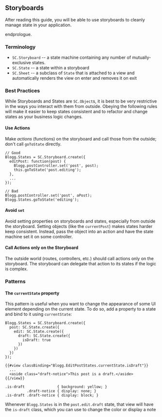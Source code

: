 ## Storyboards

After reading this guide, you will be able to use storyboards to cleanly
manage state in your application.

endprologue.

### Terminology

 * `SC.Storyboard` -- a state machine containing any number of
   mutually-exclusive states.
 * `SC.State` -- a state within a storyboard
 * `SC.Sheet` -- a subclass of `State` that is attached to a view and
   automatically renders the view on enter and removes it on exit

### Best Practices

While Storyboards and States are `SC.Object`s, it is best to be very
restrictive in the ways you interact with them from outside. Obeying the
following rules will make it easier to keep states consistent and to
refactor and change states as your business logic changes.

#### Use Actions

Make *actions* (functions) on the storyboard and call those from the outside;
don't call `goToState` directly.

    // Good
    Blogg.States = SC.Storyboard.create({
      editPost: function(post) {
        Blogg.postController.set('post', post);
        this.goToState('post.editing');
      },
      ...
    });

    // Bad
    Blogg.postController.set('post', aPost);
    Blogg.States.goToState('editing');

#### Avoid `set`

Avoid setting properties on storyboards and states, especially from
outside the storyboard. Setting objects (like the `currentPost`) makes
states harder keep consistent. Instead, pass the object into an action
and have the state machine set it on some controller.

#### Call Actions only on the Storyboard

The outside world (routes, controllers, etc.) should call actions only
on the storyboard. The storyboard can delegate that action to its states
if the logic is complex.

### Patterns

#### The `currentState` property

This pattern is useful when you want to change the appearance of some UI
element depending on the current state. To do so, add a property to a
state and bind to it using `currentState`:

    Blogg.States = SC.Storyboard.create({
      post: SC.State.create({
        edit: SC.State.create({
          draft: SC.State.create({
            isDraft: true
          })
        })
      })
    });

    {{#view classBinding="Blogg.EditPostStates.currentState.isDraft"}}
      ...
      <aside class="draft-notice">This post is a draft.</aside>
    {{/view}}

    .is-draft               { background: yellow; }
              .draft-notice { display: none; }
    .is-draft .draft-notice { display: block; }

Whenever `Blogg.States` is in the `post.edit.draft` state, that view
will have the `is-draft` class, which you can use to change the color or
display a note
